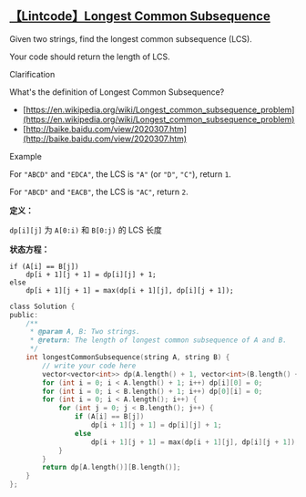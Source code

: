 ## [【Lintcode】Longest Common Subsequence](http://www.lintcode.com/en/problem/longest-common-subsequence/)

Given two strings, find the longest common subsequence (LCS).

Your code should return the length of LCS.

Clarification

What's the definition of Longest Common Subsequence?

- [https://en.wikipedia.org/wiki/Longest_common_subsequence_problem](https://en.wikipedia.org/wiki/Longest_common_subsequence_problem)
- [http://baike.baidu.com/view/2020307.htm](http://baike.baidu.com/view/2020307.htm)

Example

For `"ABCD"` and `"EDCA"`, the LCS is `"A"` (or `"D"`, `"C"`), return `1`.

For `"ABCD"` and `"EACB"`, the LCS is `"AC"`, return `2`.

**定义：**

`dp[i][j]` 为 `A[0:i)` 和 `B[0:j)` 的 LCS 长度

**状态方程：**

```
if (A[i] == B[j])
    dp[i + 1][j + 1] = dp[i][j] + 1;
else
    dp[i + 1][j + 1] = max(dp[i + 1][j], dp[i][j + 1]);
```

```c
class Solution {
public:
    /**
     * @param A, B: Two strings.
     * @return: The length of longest common subsequence of A and B.
     */
    int longestCommonSubsequence(string A, string B) {
        // write your code here
        vector<vector<int>> dp(A.length() + 1, vector<int>(B.length() + 1));
        for (int i = 0; i < A.length() + 1; i++) dp[i][0] = 0;
        for (int i = 0; i < B.length() + 1; i++) dp[0][i] = 0;
        for (int i = 0; i < A.length(); i++) {
            for (int j = 0; j < B.length(); j++) {
                if (A[i] == B[j])
                    dp[i + 1][j + 1] = dp[i][j] + 1;
                else
                    dp[i + 1][j + 1] = max(dp[i + 1][j], dp[i][j + 1]);
            }
        }
        return dp[A.length()][B.length()];
    }
};
```
